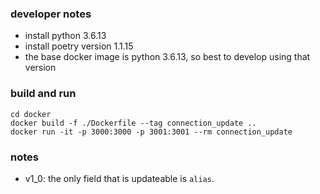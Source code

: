 ### developer notes

- install python 3.6.13
- install poetry version 1.1.15
- the base docker image is python 3.6.13, so best to develop using that version

### build and run

```
cd docker
docker build -f ./Dockerfile --tag connection_update ..
docker run -it -p 3000:3000 -p 3001:3001 --rm connection_update
```

### notes

- v1_0: the only field that is updateable is `alias`.
